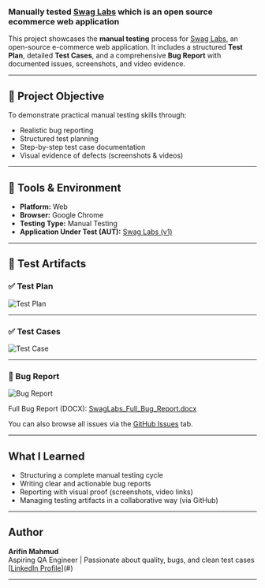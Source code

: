 ### Manually tested [Swag Labs](https://www.saucedemo.com/v1/index.html) which is an open source ecommerce web application 

This project showcases the **manual testing** process for [Swag Labs](https://www.saucedemo.com/v1/index.html), an open-source e-commerce web application. It includes a structured **Test Plan**, detailed **Test Cases**, and a comprehensive **Bug Report** with documented issues, screenshots, and video evidence.

---

## 📌 Project Objective

To demonstrate practical manual testing skills through:
- Realistic bug reporting
- Structured test planning
- Step-by-step test case documentation
- Visual evidence of defects (screenshots & videos)

---

## 🧰 Tools & Environment

- **Platform:** Web  
- **Browser:** Google Chrome  
- **Testing Type:** Manual Testing  
- **Application Under Test (AUT):** [Swag Labs (v1)](https://www.saucedemo.com/v1/index.html)

---

## 📄 Test Artifacts

### ✅ Test Plan  
![Test Plan](https://github.com/user-attachments/assets/de0525c5-ced6-4752-88ff-f06efdd26ae5)

---

### ✅ Test Cases  
![Test Case](https://github.com/user-attachments/assets/2d344603-0fa0-4ec1-a8fa-970447a5e0ab)

---

### 🐞 Bug Report  
![Bug Report](https://github.com/user-attachments/assets/b9335c7e-fb2a-4bcd-9815-2a14790012c2)

Full Bug Report (DOCX): [SwagLabs_Full_Bug_Report.docx](./SwagLabs_Full_Bug_Report.docx)

You can also browse all issues via the [GitHub Issues](https://github.com/Arifin-113/SwagLabs-Manual_Testing/issues) tab.

---

## What I Learned

- Structuring a complete manual testing cycle  
- Writing clear and actionable bug reports  
- Reporting with visual proof (screenshots, video links)  
- Managing testing artifacts in a collaborative way (via GitHub)

---

## Author

**Arifin Mahmud**  
Aspiring QA Engineer | Passionate about quality, bugs, and clean test cases  
[[LinkedIn Profile](https://www.linkedin.com/in/arifin-mahmud/)](#) 

---


